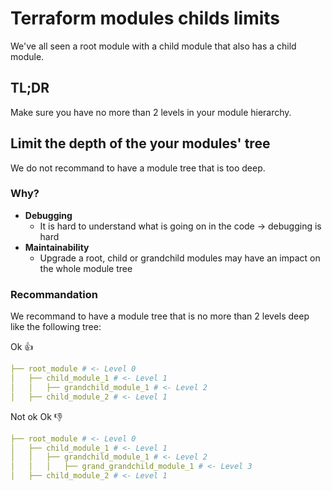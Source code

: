 # Terraform modules childs limits

We've all seen a root module with a child module that also has a child module.

## TL;DR

Make sure you have no more than 2 levels in your module hierarchy.

## Limit the depth of the your modules' tree

We do not recommand to have a module tree that is too deep.

### Why?

* **Debugging**
  * It is hard to understand what is going on in the code -> debugging is hard
* **Maintainability**
  * Upgrade a root, child or grandchild modules may have an impact on the whole module tree

### Recommandation

We recommand to have a module tree that is no more than 2 levels deep like the following tree:

Ok :+1:

```yaml
├── root_module # <- Level 0
│   ├── child_module_1 # <- Level 1
│   │   ├── grandchild_module_1 # <- Level 2
│   ├── child_module_2 # <- Level 1
```

Not ok Ok :-1:

```yaml
├── root_module # <- Level 0
│   ├── child_module_1 # <- Level 1
│   │   ├── grandchild_module_1 # <- Level 2
│   │   │   ├── grand_grandchild_module_1 # <- Level 3
│   ├── child_module_2 # <- Level 1
```
